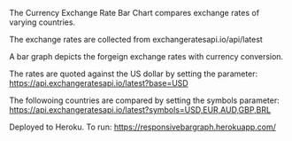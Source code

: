 The Currency Exchange Rate Bar Chart compares exchange rates of varying countries.

The exchange rates are collected from exchangeratesapi.io/api/latest

A bar graph depicts the forgeign exchange rates with currency conversion.

The rates are quoted against the US dollar by setting the parameter:
https://api.exchangeratesapi.io/latest?base=USD

The followoing countries are compared by setting the symbols parameter:
https://api.exchangeratesapi.io/latest?symbols=USD,EUR,AUD,GBP,BRL

Deployed to Heroku.
To run:
https://responsivebargraph.herokuapp.com/

